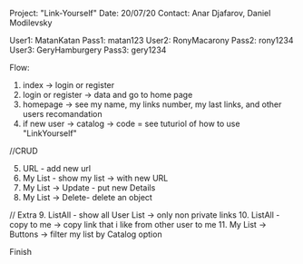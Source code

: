 Project: "Link-Yourself"
Date: 20/07/20
Contact: Anar Djafarov, Daniel Modilevsky

User1: MatanKatan   	Pass1: matan123
User2: RonyMacarony 	Pass2: rony1234
User3: GeryHamburgery 	Pass3: gery1234

Flow: 
1. index -> login or register 
2. login or register -> data and go to home page
3. homepage -> see my name, my links number, my last links, and other users recomandation
4. if new user -> catalog -> code = see tuturiol of how to use "LinkYourself"

//CRUD

5. URL - add new url
6. My List - show my list -> with new URL
7. My List -> Update - put new Details
8. My List -> Delete- delete an object

// Extra
9. ListAll - show all User List -> only non private links
10. ListAll - copy to me -> copy link that i like from other user to me
11. My List -> Buttons -> filter my list by Catalog option

Finish
